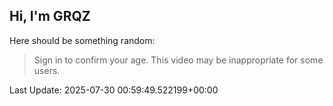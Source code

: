## Hi, I'm GRQZ
Here should be something random:  
> Sign in to confirm your age. This video may be inappropriate for some users.


Last Update: 2025-07-30 00:59:49.522199+00:00
